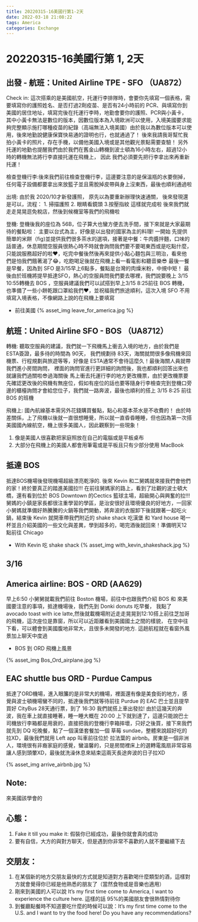 ```yaml
---
title: 20220315-16美國行第1-2天
date: 2022-03-18 21:08:22
tags: America
categories: Exchange
---
```


# 20220315-16美國行第 1, 2天


## 出發 - 航班：United Airline TPE - SFO （UA872）

Check in: 這次搭乘的是美國航空，托運行李排隊時，會要你先填寫一個表格，需要填寫你的護照姓名、是否打過2劑疫苗、是否有24小時前的 PCR、與填寫你到美國的居住地址，填寫完後在托運行李時，地勤會要你的護照、PCR與小黃卡，其中小黃卡無法是數位的版本，因數位版本為入境歐洲可以使用，入境美國要求能夠完整顯示施打哪種疫苗的紀錄（高端無法入境美國）由於我以為數位版本可以使用，後來地勤說健康保寶快易通的證明也行，也就通過了！ 後來我請我哥幫忙我拍小黃卡的照片，存在手機，以備他美國入境或是其他觀光景點需要查驗！
另外托運的地勤也提醒我們由於我們在舊金山轉機到波士頓為16小時左右，超過12小時的轉機無法將行李直接托運在飛機上， 因此
我們必須要先把行李拿出來再重新托運！

檢查登機行李:後來我們前往檢查登機行李，這邊要注意的是保溫瓶的水要倒掉，任何電子設備都要拿出來放籃子並且需脫掉皮帶與身上沒東西，最後也順利通過啦

出境: 由於我 2020/10才新發護照， 原先以為要重新辦理快速通關， 後來發現還是可以，流程： 1. 掃描護照 2. 眼睛看鏡頭 3.按壓指紋 這樣就完成啦
後來我們就走走晃晃逛免稅店，然後到候機室等我們的飛機啦

登機: 登機後我的座位為 56B，位子算大也蠻方便去洗手間，接下來就是大家最期待的餐點啦： 主要以台式為主，好像是以出發的國家為主的料理! 一開始 先提供簡單的米餅（fig)並提供我們很多茶水的選項，接著是中餐：牛肉醬拌麵，口味的話普通，休息期間空服員很熱心時不時就會詢問我們要不要喝東西或是吃點什麼，只能說服務超好的啦❤️，吃完中餐後然後再來提供小點心麵包與三明治，看來他們是怕我們餓著渴了😂，吃飽喝足後就在飛機上看一看電影和聽音樂😎 最後一餐是早餐，因為到 SFO 是3/15早上6點多，餐點是台灣的肉燥米粉，中規中矩！ 最後由於班機將提早抵達SFO，熱心的空服員問我們要去哪裡，我們說要晚上 3/15 10:55轉機去 BOS ，空服員建議我們可以試搭到早上3/15 8:25前往 BOS 轉機，也準備了一些小餅乾跟口罩給我們❤️，並祝福我們旅途順利，這次入境 SFO 不用填寫入境表格，不像網路上說的在飛機上要填寫

- 前往美國
{% asset_img leave_for_america.jpg %}

## 航班：United Airline SFO - BOS （UA8712）

轉機: 聽取空服員的建議，我們就一下飛機馬上衝去入境的地方，由於我們是ESTA簽證，最多待的時間為 90天， 我們規劃待 83天，海關就問很多像飛機來回機票、行程規劃與旅遊等等，好像是 ESTA通常不會待這麼久！最後海關人員就帶我們進小房間詢問， 裡面的詢問官進行更詳細的詢問後，我也都順利回答出來也就讓我們過關啦😎過海關後 馬上衝去托運行李的地方更改機票，由於更改機票要先確認更改後的飛機有無座位，假如有座位的話也要等隨身行李檢查完到登機口旁邊的櫃檯詢問才會給您位子，我們就一路奔波，最後也順利的搭上 3/15 8:25 前往 BOS 的班機

飛機上: 國內航線基本需另外花錢購買餐點，點心和基本茶水是不收費的！
由於時差關係，上了飛機以後就一直很想睡覺，所以就一直昏昏睡睡，但也因為第一次搭美國國內線航空，機上很多美國人，因此觀察到一些現象！

1. 像是美國人很喜歡把家庭照放在自己的電腦或是平板桌布
2. 大部分在飛機上的美國人都會用筆電或是平板且只有少部分使用 MacBook

## 抵達 BOS

抵達BOS機場後發現機場超級漂亮乾淨的. 後來 Kevin 和二舅媽就來接我們會他們的家！終於要真正的踏進美國拉!!! 在前往舅媽家的路上，看到了壯觀的波士頓大橋，還有看到位於 BOS Downtown 的Cectics 籃球主場，超級開心與興奮的拉!!! 舅媽的小鎮是家長都很注重學習的學區，是治安很好且環境優良的好地方，一回家小舅媽就準備好熱騰騰的火鍋等我們開動，將奔波的衣服卸下後就跟著一起吃火鍋，結束後 Kevin 就開車帶我們附近的 shake shack 吃漢堡 和 Yard house 喝一杯並且介紹美國的一些文化與差異，學到超多的，喝完酒後就回來！準備明天12點前往 Chicago

- With Kevin 吃 shake shack
{% asset_img with_kevin_shakeshack.jpg %}

## 3/16

## America airline: BOS - ORD (AA629)

早上6:50 小舅舅就載我們前往 Boston 機場，前往中也跟我們介紹 BOS 和 來美國要注意的事項，抵達機場後，我們先到 Donki donuts 吃早餐， 我點了 avocado toast with ice latte,然後就載機場附近走走晃晃到12:10搭上前往芝加哥的飛機，這次座位是靠窗，所以可以近距離看到美國國土之間的樣貌， 在空中往下看，可以體會到美國腹地非常大，且很多未開發的地方. 這趟航程就在看窗外風景加上聊天中度過

- BOS 到 ORD 飛機上風景

{% asset_img Bos_Ord_airplane.jpg %}

## EAC shuttle bus ORD - Purdue Campus

抵達了ORD機場，進入眼簾的是非常大的機場，裡面還有像是美食街的地方，感覺與波士頓機場蠻不同的，抵達後我們就等待前往 Purdue 的 EAC 巴士並且提早買好 CityBus 28天通行票，到了 16:30 我們就搭上車出發拉! 由於這幾天的奔波，我在車上就直接睡著，睡一睡大概在 20:00 上下就到達了，這邊只能說巴士司機放行李箱都是用衰的，直接把我的登機行李箱摔壞，只好之後買，接下來我們就先到 DQ 吃晚餐，點了一個漢堡套餐加一個 草莓 sundae，整體來說超好吃的拉XD，最後我們就用 Left app 叫車前往位於 拉法葉的 airbnb。房東是一個非洲人，環境很有非裔家庭的感覺，蠻溫馨的，只是房間裡床上的選轉電風扇非常容易讓人感到頭暈XD，最後就洗澡休息來結束這兩天長途奔波的日子拉XD

{% asset_img arrive_airbnb.jpg %}

## Note:

來美國該學會的

## 心態：

1. Fake it till you make it: 假裝你已經成功，最後你就會真的成功
2. 要有自信，大方的與對方聊天，但是遇到你非常不喜歡的人就不要繼續下去

## 交朋友：

1. 在某個新的地方交朋友最快的方式就是知道對方喜歡喝什麼類型的酒，這樣對方就會覺得你已經是他熟悉的朋友了（當然食物或是音樂也適用）
2. 剛來到美國的人可以說 It’s my first time come to America, I want to experience the culture here. 這樣的話 95%的美國朋友會很熱情對待你
3. 到餐廳點餐時不知道要吃什麼的時候可以說：It’s my first time come to the U.S. and I want to try the food here! Do you have any recommendations?